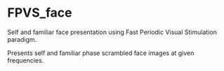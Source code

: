 # FPVS_face
Self and familiar face presentation using Fast Periodic Visual Stimulation paradigm. 

Presents self and familiar phase scrambled face images at given frequencies. 
